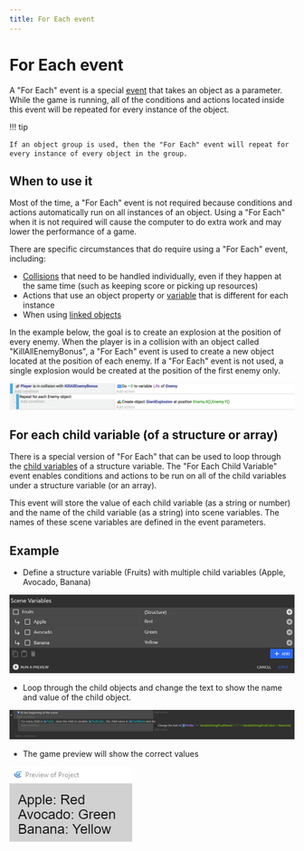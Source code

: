 ```yaml
---
title: For Each event
---
```

# For Each event

A "For Each" event is a special [event](/gdevelop5/events) that takes an object as a parameter. While the game is running, all of the conditions and actions located inside this event will be repeated for every instance of the object.

!!! tip

    If an object group is used, then the "For Each" event will repeat for every instance of every object in the group.

## When to use it

Most of the time, a "For Each" event is not required because conditions and actions automatically run on all instances of an object. Using a "For Each" when it is not required will cause the computer to do extra work and may lower the performance of a game.

There are specific circumstances that do require using a "For Each" event, including:

- [Collisions](https://wiki.gdevelop.io/gdevelop5/all-features/collisions) that need to be handled individually, even if they happen at the same time (such as keeping score or picking up resources)
- Actions that use an object property or [variable](https://wiki.gdevelop.io/gdevelop5/all-features/variables/object-variables) that is different for each instance
- When using [linked objects](https://wiki.gdevelop.io/gdevelop5/all-features/linked-objects)

In the example below, the goal is to create an explosion at the position of every enemy.  When the player is in a collision with an object called "KillAllEnemyBonus", a "For Each" event is used to create a new object located at the position of each enemy.  If a "For Each" event is not used, a single explosion would be created at the position of the first enemy only.

![](for-each-example.png)

## For each child variable (of a structure or array)

There is a special version of "For Each" that can be used to loop through the [child variables](/gdevelop5/all-features/variables/) of a structure variable.  The "For Each Child Variable" event enables conditions and actions to be run on all of the child variables under a structure variable (or an array).

This event will store the value of each child variable (as a string or number) and the name of the child variable (as a string) into scene variables.  The names of these scene variables are defined in the event parameters.

## Example

- Define a structure variable (Fruits) with multiple child variables (Apple, Avocado, Banana)

![](foreverchildvariables.png)

- Loop through the child objects and change the text to show the name and value of the child object.

![](foreverchildevents.png)

- The game preview will show the correct values

![](foreverchildouput.png)